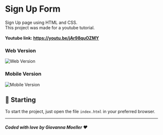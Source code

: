 
# Sign Up Form

Sign Up page using HTML and CSS.<br />
This project was made for a youtube tutorial.<br /><br/>
**Youtube link: https://youtu.be/jAr98quOZMY**
### Web Version
<img src="assets/final.png" alt="Web Version"/>

### Mobile Version
<img src="assets/final-mobile.png" alt="Mobile Version"/>

## 🚀 Starting

To start the project, just open the file `index.html` in your preferred browser.

---
##### Coded with love by Giovanna Moeller ♥️
